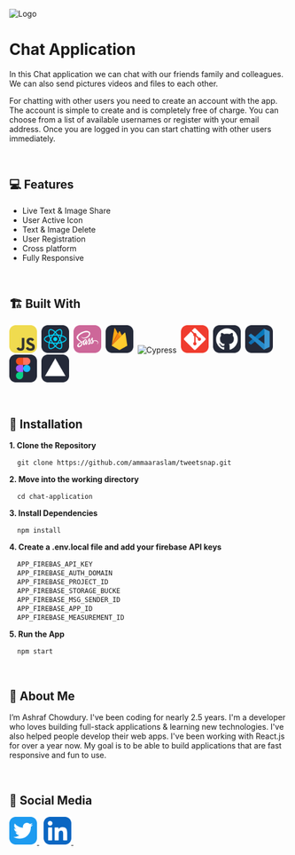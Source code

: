 ![Logo](https://firebasestorage.googleapis.com/v0/b/store-images-ad405.appspot.com/o/Groudfp%20188.png?alt=media&token=70ad9563-acfa-4cc9-b8be-3034416b6457)

# Chat Application

In this Chat application we can chat with our friends family and colleagues. We can also send pictures videos and files to each other.

For chatting with other users you need to create an account with the app. The account is simple to create and is completely free of charge. You can choose from a list of available usernames or register with your email address. Once you are logged in you can start chatting with other users immediately.

<br />

## 💻 Features

- Live Text & Image Share
- User Active Icon
- Text & Image Delete
- User Registration
- Cross platform
- Fully Responsive

<br />

## 🏗 Built With

<img src="https://github.com/tandpfun/skill-icons/blob/main/icons/JavaScript.svg" alt="javascript" width="50px" />&nbsp;
<img src="https://github.com/tandpfun/skill-icons/blob/main/icons/React-Dark.svg" alt="Reactjs" width="50px" />&nbsp;
<img src="https://github.com/tandpfun/skill-icons/blob/main/icons/Sass.svg" alt="SCSS" width="50px" />&nbsp;
<img src="https://github.com/tandpfun/skill-icons/blob/main/icons/Firebase-Dark.svg" alt="Firebase" width="50px" />&nbsp;
<img src="https://github.com/ashrafchowdury/readme-images/blob/main/icons/Cypress.svg" alt="Cypress" width="50px" />&nbsp;
<img src="https://github.com/tandpfun/skill-icons/blob/main/icons/Git.svg" alt="Git" width="50px" />&nbsp;
<img src="https://github.com/tandpfun/skill-icons/blob/main/icons/Github-Dark.svg" alt="Github" width="50px" />&nbsp;
<img src="https://github.com/tandpfun/skill-icons/blob/main/icons/VSCode-Dark.svg" alt="VScode" width="50px" />&nbsp;
<img src="https://github.com/tandpfun/skill-icons/blob/main/icons/Figma-Dark.svg" alt="Figma" width="50px" />&nbsp;
<img src="https://github.com/tandpfun/skill-icons/blob/main/icons/Vercel-Dark.svg" alt="Vercel" width="50px" />&nbsp;

<br />

## 🔋 Installation

**1. Clone the Repository**

```
  git clone https://github.com/ammaaraslam/tweetsnap.git
```

**2. Move into the working directory**

```
  cd chat-application
```

**3. Install Dependencies**

```
  npm install
```

**4. Create a .env.local file and add your firebase API keys**

```
  APP_FIREBAS_API_KEY
  APP_FIREBASE_AUTH_DOMAIN
  APP_FIREBASE_PROJECT_ID
  APP_FIREBASE_STORAGE_BUCKE
  APP_FIREBASE_MSG_SENDER_ID
  APP_FIREBASE_APP_ID
  APP_FIREBASE_MEASUREMENT_ID
```

**5. Run the App**

```
  npm start
```

<br />

## 🚀 About Me

I’m Ashraf Chowdury. I've been coding for nearly 2.5 years. I'm a developer who loves building full-stack applications & learning new technologies. I've also helped people develop their web apps. I've been working with React.js for over a year now. My goal is to be able to build applications that are fast responsive and fun to use.

<br />

## 📱 Social Media

<a  href="https://www.linkedin.com/in/ashraf-chowdury-297301206/" target="_blank">
  <img src="https://github.com/tandpfun/skill-icons/blob/main/icons/Twitter.svg" alt="Twitter" width="50px" />
</a>&nbsp;
<a href="https://twitter.com/Ashraf_365" target="_blank">
  <img src="https://github.com/tandpfun/skill-icons/blob/main/icons/LinkedIn.svg" alt="In" width="50px" />
</a>&nbsp;
